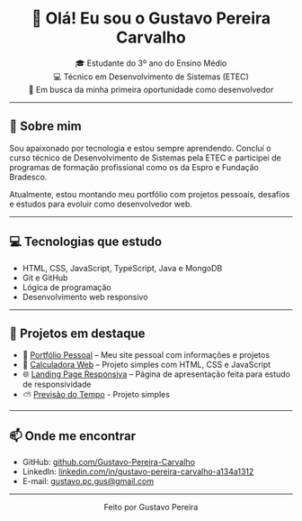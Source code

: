 <h1 align="center">👋 Olá! Eu sou o Gustavo Pereira Carvalho</h1>

<p align="center">
  🎓 Estudante do 3º ano do Ensino Médio<br>
  💻 Técnico em Desenvolvimento de Sistemas (ETEC)<br>
  🚀 Em busca da minha primeira oportunidade como desenvolvedor
</p>

---

## 🧠 Sobre mim

Sou apaixonado por tecnologia e estou sempre aprendendo. Concluí o curso técnico de Desenvolvimento de Sistemas pela ETEC e participei de programas de formação profissional como os da Espro e Fundação Bradesco.

Atualmente, estou montando meu portfólio com projetos pessoais, desafios e estudos para evoluir como desenvolvedor web.

---

## 💻 Tecnologias que estudo

- HTML, CSS, JavaScript, TypeScript, Java e MongoDB
- Git e GitHub
- Lógica de programação
- Desenvolvimento web responsivo

---

## 📌 Projetos em destaque

- 🎯 [Portfólio Pessoal](https://gustavo-pereira-carvalho.github.io/portfolio/) – Meu site pessoal com informações e projetos
- 📱 [Calculadora Web](https://github.com/Gustavo-Pereira-Carvalho/calculadora) – Projeto simples com HTML, CSS e JavaScript
- 🌐 [Landing Page Responsiva](https://github.com/Gustavo-Pereira-Carvalho/landing-page) – Página de apresentação feita para estudo de responsividade
- ⛅ [Previsão do Tempo](https://github.com/Gustavo-Pereira-Carvalho/Weather-forecast) - Projeto simples
---

## 📫 Onde me encontrar

- GitHub: [github.com/Gustavo-Pereira-Carvalho](https://github.com/Gustavo-Pereira-Carvalho)
- LinkedIn: [linkedin.com/in/gustavo-pereira-carvalho-a134a1312](https://www.linkedin.com/in/gustavo-pereira-carvalho-a134a1312/)
- E-mail: gustavo.pc.gus@gmail.com

---

<p align="center">
  Feito por Gustavo Pereira
</p>
